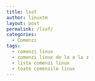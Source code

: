 ```yaml
---
title: lsof
author: linuxtm
layout: post
permalink: /lsof/
categories:
  - Comenzi
tags:
  - comenzi linux
  - comenzi linux de la a la z
  - lista comenzi linux
  - toate comenzile linux
---
```

